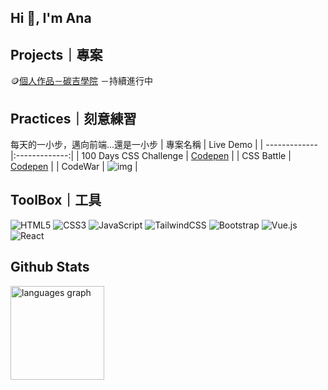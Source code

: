 
## Hi 👋, I'm Ana



## Projects｜專案
🪙<a href="#">個人作品－碳吉學院</a> －持續進行中


## Practices｜刻意練習
每天的一小步，邁向前端...還是一小步
| 專案名稱 | Live Demo |
| ------------- |:-------------:|
| 100 Days CSS Challenge | [Codepen](https://codepen.io/collection/QWrBKW) |
| CSS Battle | [Codepen](https://codepen.io/collection/kNOjdw) |
| CodeWar | ![img](https://www.codewars.com/users/Ana000701/badges/large)  |


## ToolBox｜工具
![HTML5](https://img.shields.io/badge/html5-%23E34F26.svg?style=for-the-badge&logo=html5&logoColor=white)
![CSS3](https://img.shields.io/badge/css3-%231572B6.svg?style=for-the-badge&logo=css3&logoColor=white)
![JavaScript](https://img.shields.io/badge/javascript-%23323330.svg?style=for-the-badge&logo=javascript&logoColor=%23F7DF1E)
![TailwindCSS](https://img.shields.io/badge/tailwindcss-%2338B2AC.svg?style=for-the-badge&logo=tailwind-css&logoColor=white)
![Bootstrap](https://img.shields.io/badge/bootstrap-%238511FA.svg?style=for-the-badge&logo=bootstrap&logoColor=white)
![Vue.js](https://img.shields.io/badge/vuejs-%2335495e.svg?style=for-the-badge&logo=vuedotjs&logoColor=%234FC08D)
![React](https://img.shields.io/badge/react-%2320232a.svg?style=for-the-badge&logo=react&logoColor=%2361DAFB)

## Github Stats
<div align="left">
  <img src="https://github-readme-stats.vercel.app/api/top-langs?username=Ana000701&locale=en&hide_title=false&layout=compact&card_width=320&langs_count=5&theme=dracula&hide_border=false" height="150" alt="languages graph"  />
</div>

